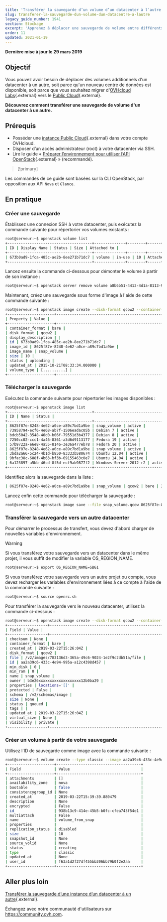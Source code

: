 ```yaml
---
title: 'Transférer la sauvegarde d’un volume d’un datacenter à l’autre'
slug: transferer-la-sauvegarde-dun-volume-dun-datacentre-a-lautre
legacy_guide_number: 1941
section: Stockage
excerpt: 'Apprenez à déplacer une sauvegarde de volume entre différents centres de données'
order: 11
updated: 2021-01-19
---
```


**Dernière mise à jour le 29 mars 2019**

## Objectif

Vous pouvez avoir besoin de déplacer des volumes additionnels d'un datacenter à un autre, soit parce qu'un nouveau centre de données est disponible, soit parce que vous souhaitez migrer d'[OVHcloud Labs](https://labs.ovh.com/){.external} vers le [Public Cloud](https://www.ovh.com/ca/fr/public-cloud/instances/){.external}.

**Découvrez comment transférer une sauvegarde de volume d'un datacenter à un autre.**

## Prérequis

* Posséder une [instance Public Cloud](https://www.ovh.com/ca/fr/public-cloud/instances/){.external} dans votre compte OVHcloud.
* Disposer d’un accès administrateur (root) à votre datacenter via SSH.
* Lire le guide « [Préparer l’environnement pour utiliser l’API OpenStack](../prepare_the_environment_for_using_the_openstack_api/){.external} » (recommandé).

> [!primary]
>
Les commandes de ce guide sont basées sur la CLI OpenStack, par opposition aux API `Nova` et `Glance`.
>


## En pratique

### Créer une sauvegarde

Établissez une connexion SSH à votre datacenter, puis exécutez la commande suivante pour répertorier vos volumes existants :

```sh
root@serveur:~$ openstack volume list 
+--------------------------------------+--------------+--------+------+------------------------------------+ 
| ID | Display Name | Status | Size | Attached to | 
+--------------------------------------+--------------+--------+------+------------------------------------+ 
| 673b0ad9-1fca-485c-ae2b-8ee271b71dc7 | volume | in-use | 10 | Attached to Serveur 1 on /dev/sdb | 
+--------------------------------------+--------------+--------+------+------------------------------------+ 
```

Lancez ensuite la commande ci-dessous pour démonter le volume à partir de son instance :

```sh 
root@serveur:~$ openstack server remove volume a8b6b51-4413-4d1a-8113-9597d804b07e 673b0ad9-1fca-485c-ae2b-8ee271b71dc7
```

Maintenant, créez une sauvegarde sous forme d'image à l'aide de cette commande suivante :

```sh
root@serveur:~$ openstack image create --disk-format qcow2 --container-format bare --volume 673b0ad9-1fca-485c-ae2b-8ee271b71dc7 snap_volume 
+---------------------+------------------------------------------------------+ 
| Property | Value | 
+---------------------+------------------------------------------------------+ 
| container_format | bare | 
| disk_format | qcow2 | 
| display_description | | 
| id | 673b0ad9-1fca-485c-ae2b-8ee271b71dc7 | 
| image_id | 8625f87e-8248-4e62-a0ce-a89c7bd1a9be | 
| image_name | snap_volume | 
| size | 10 | 
| status | uploading | 
| updated_at | 2015-10-21T08:33:34.000000 | 
| volume_type | [..........] |
+---------------------+------------------------------------------------------+
```

### Télécharger la sauvegarde

Exécutez la commande suivante pour répertorier les images disponibles :

```sh
root@serveur:~$ openstack image list 
+--------------------------------------+-----------------------------------------------+--------+ 
| ID | Name | Status | 
+--------------------------------------+-----------------------------------------------+--------+ 
| 8625f87e-8248-4e62-a0ce-a89c7bd1a9be | snap_volume | active | 
| 73958794-ecf6-4e68-ab7f-1506eadac05b | Debian 7 | active | 
| bdcb5042-3548-40d0-b06f-79551d3b4377 | Debian 8 | active | 
| 7250cc02-ccc1-4a46-8361-a3d6d9113177 | Fedora 19 | active | 
| 57b9722a-e6e8-4a55-8146-3e36a477eb78 | Fedora 20 | active | 
| 8625f87e-8248-4e62-a0ce-a89c7bd1a9be | snap_volume | active | 
| 3bda2a66-5c24-4b1d-b850-83333b580674 | Ubuntu 12.04 | active | 
| 9bfac38c-688f-4b63-bf3b-69155463c0e7 | Ubuntu 14.04 | active | 
| 6a123897-a5bb-46cd-8f5d-ecf9ab9877f2 | Windows-Server-2012-r2 | active | 
+--------------------------------------+-----------------------------------------------+--------+
```

Identifiez alors la sauvegarde dans la liste :

```sh
| 8625f87e-8248-4e62-a0ce-a89c7bd1a9be | snap_volume | qcow2 | bare | 319356928 | active | 
```

Lancez enfin cette commande pour télécharger la sauvegarde :

```sh 
root@serveur:~$ openstack image save --file snap_volume.qcow 8625f87e-8248-4e62-a0ce-a89c7bd1a9be
```

### Transférer la sauvegarde vers un autre datacenter

Pour démarrer le processus de transfert, vous devez d'abord charger de nouvelles variables d'environnement.

> [!warning]
>
Si vous transférez votre sauvegarde vers un datacenter dans le même projet, il vous suffit de modifier la variable OS_REGION_NAME.
>

```sh 
root@serveur:~$ export OS_REGION_NAME=SBG1
```

Si vous transférez votre sauvegarde vers un autre projet ou compte, vous devez recharger les variables d'environnement liées à ce compte à l'aide de la commande suivante :

```sh
root@serveur:~$ source openrc.sh
```

Pour transférer la sauvegarde vers le nouveau datacenter, utilisez la commande ci-dessous :

```sh 
root@serveur:~$ openstack image create --disk-format qcow2 --container-format bare --file snap_volume.qcow snap-volume 
+------------------+------------------------------------------------------+ 
| Field | Value | 
+------------------+------------------------------------------------------+ 
| checksum | None | 
| container_format | bare | 
| created_at | 2019-03-22T15:26:04Z | 
| disk_format | qcow2 | 
| file | /v2/images/783136d3-365a-49c6-9024-1e2f9c2db51a/file | 
| id | aa2a39c6-433c-4e94-995a-a12c4398d457 | 
| min_disk | 0 | 
| min_ram | 0 | 
| name | snap_volume | 
| owner | b3e26xxxxxxxxxxxxxxxxxxx12b0ba29 | 
| properties | locations='[]' | 
| protected | False | 
| schema | /v2/schemas/image | 
| size | None | 
| status | queued | 
| tags | | 
| updated_at | 2019-03-22T15:26:04Z | 
| virtual_size | None | 
| visibility | private | 
+------------------+------------------------------------------------------+ 
```

### Créer un volume à partir de votre sauvegarde

Utilisez l'ID de sauvegarde comme image avec la commande suivante :

```sh
root@serveur:~$ volume create --type classic --image aa2a39c6-433c-4e94-995a-a12c4398d457 --size 10 volume_from_snap
+---------------------+--------------------------------------+
| Field               | Value                                |
+---------------------+--------------------------------------+
| attachments         | []                                   |
| availability_zone   | nova                                 |
| bootable            | false                                |
| consistencygroup_id | None                                 |
| created_at          | 2019-03-22T15:39:39.880479           |
| description         | None                                 |
| encrypted           | False                                |
| id                  | 938b13c9-414e-45b5-b0fc-cfea743f54e1 |
| multiattach         | False                                |
| name                | volume_from_snap                     |
| properties          |                                      |
| replication_status  | disabled                             |
| size                | 10                                   |
| snapshot_id         | None                                 |
| source_volid        | None                                 |
| status              | creating                             |
| type                | classic                              |
| updated_at          | None                                 |
| user_id             | f63a1d2f27df455bb306bb79b0f2e2aa     |
+---------------------+--------------------------------------+
```

## Aller plus loin

[Transférer la sauvegarde d’une instance d’un datacenter à un autre](../transferer-la-sauvegarde-dune-instance-dun-datacentre-a-lautre/){.external}.

Échangez avec notre communauté d'utilisateurs sur <https://community.ovh.com>.
